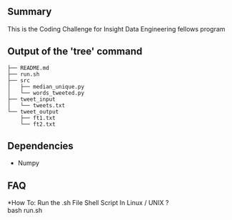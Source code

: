 ##  Summary
   This is the Coding Challenge for Insight Data Engineering fellows program
  

##  Output of the 'tree' command

	├── README.md  
	├── run.sh  
	├── src  
	│   ├── median_unique.py  
	│   └── words_tweeted.py  
	├── tweet_input  
	│   └── tweets.txt  
	└── tweet_output  
	    ├── ft1.txt  
	    └── ft2.txt  

## Dependencies
  * Numpy

## FAQ
*How To: Run the .sh File Shell Script In Linux / UNIX ?  
    bash run.sh 
